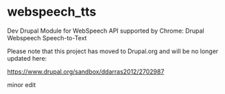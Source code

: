 # webspeech_tts
Dev Drupal Module for WebSpeech API supported by Chrome:  Drupal Webspeech Speech-to-Text

Please note that this project has moved to Drupal.org and will be no longer updated here:

https://www.drupal.org/sandbox/ddarras2012/2702987

minor edit